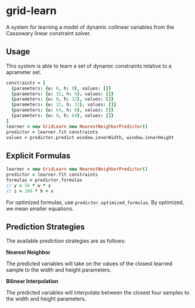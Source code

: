 grid-learn
==========

A system for learning a model of dynamic collinear variables from the Cassowary
linear constraint solver.

Usage
-----

This system is able to learn a set of dynamic constraints relative to a
aprameter set.

```coffeescript
constraints = [
  {parameters: {w: 0, h: 0}, values: []}
  {parameters: {w: 32, h: 0}, values: []}
  {parameters: {w: 0, h: 32}, values: []}
  {parameters: {w: 32, h: 32}, values: []}
  {parameters: {w: 64, h: 0}, values: []}
  {parameters: {w: 0, h: 64}, values: []}
]
learner = new GridLearn new NearestNeighborPredictor()
predictor = learner.fit constraints
values = predictor.predict window.innerWidth, window.innerHeight
```

Explicit Formulas
-----------------

```coffeescript
learner = new GridLearn new NearestNeighborPredictor()
predictor = learner.fit constraints
formulas = predictor.formulas
// y = 50 * w * x
// z = 100 * h + x
```

For optimized formulas, use `predictor.optimized_formulas`. By optimized, we
mean smaller equations.

Prediction Strategies
---------------------

The available prediction strategies are as follows:

**Nearest Neighbor**

The predicted variables will take on the values of the closest learned sample
to the width and height parameters.

**Bilinear Interpolation**

The predicted variables will interpolate between the closest four samples to
the width and height parameters.
